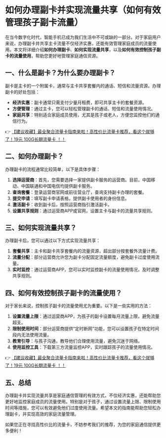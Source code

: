 # 如何办理副卡并实现流量共享（如何有效管理孩子副卡流量）

在当今数字化时代，智能手机已成为我们生活中不可或缺的一部分。对于家庭用户来说，办理副卡并共享主卡流量不仅经济实惠，还能有效管理家庭成员的流量使用。本文将详细介绍**如何办理副卡**、**如何实现流量共享**，以及**如何有效控制孩子副卡的流量使用**，帮助您更好地管理家庭通信资源。

## 一、什么是副卡？为什么要办理副卡？

副卡是主卡的一个附属卡，通常与主卡共享套餐内的通话、短信和流量资源。办理副卡的好处包括：

- **经济实惠**：副卡通常只需支付少量月租费，即可共享主卡的套餐资源。
- **方便管理**：通过主卡，您可以轻松管理副卡的通话、短信和流量使用情况。
- **家庭共享**：特别适合家庭成员使用，尤其是孩子或老人，方便您监控他们的通信行为。

👉 [【建议收藏】最全聚合流量卡指南来啦！高性价比流量卡推荐，看这个就够了！19元 100G长期流量卡 ！！](https://bit.ly/Liuliangka)

## 二、如何办理副卡？

办理副卡的流程通常比较简单，以下是具体步骤：

1. **选择运营商**：首先，您需要选择一家提供副卡服务的运营商。目前，中国移动、中国联通和中国电信均提供副卡服务。
2. **查询套餐**：登录运营商官网或前往营业厅，查询支持副卡办理的套餐。
3. **提交申请**：填写副卡申请表格，提供副卡使用者的身份信息。
4. **激活副卡**：收到副卡后，按照运营商指引激活副卡。
5. **设置共享规则**：通过运营商APP或官网，设置主卡与副卡的流量共享规则。

## 三、如何实现流量共享？

办理副卡后，您可以通过以下方式实现流量共享：

1. **套餐共享**：主卡和副卡共享套餐内的流量资源，超出部分按套餐外流量计费。
2. **流量分配**：部分运营商允许您为副卡分配固定流量额度，避免副卡过度使用流量。
3. **实时监控**：通过运营商APP，您可以实时监控副卡的流量使用情况，及时调整共享规则。

## 四、如何有效控制孩子副卡的流量使用？

对于家长来说，控制孩子副卡的流量使用尤为重要。以下是一些实用的方法：

1. **设置流量上限**：通过运营商APP，为孩子的副卡设置每月流量上限，避免流量超支。
2. **限制使用时间**：部分运营商提供“定时断网”功能，您可以设置孩子在特定时间段内无法使用流量。
3. **教育引导**：与孩子沟通，教导他们合理使用流量，避免沉迷于网络。
4. **使用监控工具**：下载第三方流量监控APP，实时跟踪孩子的流量使用情况。

👉 [【建议收藏】最全聚合流量卡指南来啦！高性价比流量卡推荐，看这个就够了！19元 100G长期流量卡 ！！](https://bit.ly/Liuliangka)

## 五、总结

办理副卡并实现流量共享是家庭通信管理的有效方式，不仅经济实惠，还能帮助您更好地监控家庭成员的流量使用。特别是对于孩子，通过设置流量上限、限制使用时间等措施，您可以有效避免他们过度使用流量。希望本文的指南能帮助您轻松办理副卡，并实现高效的家庭流量管理。

如果您正在寻找高性价比的流量卡，不妨参考我们的推荐，为您的家庭通信提供更多便利！